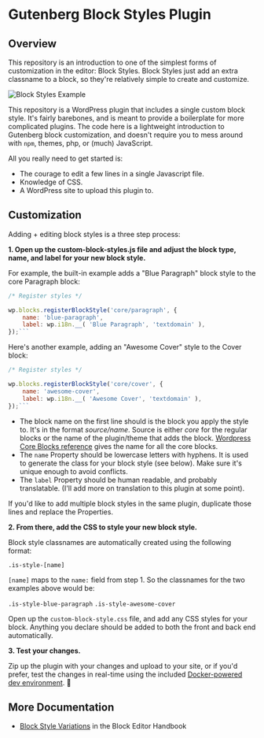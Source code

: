 # Gutenberg Block Styles Plugin

## Overview

This repository is an introduction to one of the simplest forms of customization in the editor: Block Styles. Block Styles just add an extra classname to a block, so they're relatively simple to create and customize. 

![Block Styles Example](https://cldup.com/xpyaqSiB3h-3000x3000.png)

This repository is a WordPress plugin that includes a single custom block style. It's fairly barebones, and is meant to provide a boilerplate for more complicated plugins. The code here is a lightweight introduction to Gutenberg block customization, and doesn't require you to mess around with `npm`, themes, php, or (much) JavaScript. 

All you really need to get started is: 

- The courage to edit a few lines in a single Javascript file. 
- Knowledge of CSS.
- A WordPress site to upload this plugin to.

## Customization

Adding + editing block styles is a three step process: 

**1. Open up the custom-block-styles.js file and adjust the block type, name, and label for your new block style.**

For example, the built-in example adds a "Blue Paragraph" block style to the core Paragraph block: 

```js
/* Register styles */

wp.blocks.registerBlockStyle('core/paragraph', {
	name: 'blue-paragraph',
	label: wp.i18n.__( 'Blue Paragraph', 'textdomain' ),
});```

```

Here's another example, adding an "Awesome Cover" style to the Cover block:
```js
/* Register styles */

wp.blocks.registerBlockStyle('core/cover', {
	name: 'awesome-cover',
	label: wp.i18n.__( 'Awesome Cover', 'textdomain' ),
});```

```


* The block name on the first line should is the block you apply the style to. It's in the format _source/name_. Source is either _core_ for the regular blocks or the name of the plugin/theme that adds the block. [Wordpress Core Blocks reference](https://developer.wordpress.org/block-editor/reference-guides/core-blocks/) gives the name for all the core blocks. 
* The `name` Property should be lowercase letters with hyphens. It is used to generate the class for your block style (see below). Make sure it's unique enough to avoid conflicts.
* The `label` Property should be human readable, and probably translatable. (I'll add more on translation to this plugin at some point).

If you'd like to add multiple block styles in the same plugin, duplicate those lines and replace the Properties.

**2. From there, add the CSS to style your new block style.**

Block style classnames are automatically created using the following format: 

`.is-style-[name]`

`[name]` maps to the `name:` field from step 1. So the classnames for the two examples above would be: 

`.is-style-blue-paragraph`
`.is-style-awesome-cover`

Open up the `custom-block-style.css` file, and add any CSS styles for your block. Anything you declare should be added to both the front and back end automatically.

**3. Test your changes.**

Zip up the plugin with your changes and upload to your site, or if you'd prefer, test the changes in real-time using the included [Docker-powered dev environment](DOCKER.md). 🎉

## More Documentation

- [Block Style Variations](https://developer.wordpress.org/block-editor/reference-guides/block-api/block-styles/) in the Block Editor Handbook


